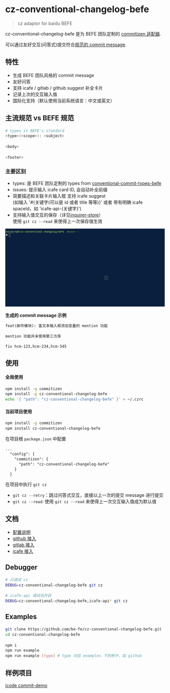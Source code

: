 # cz-conventional-changelog-befe

> cz adaptor for baidu BEFE

cz-conventional-changelog-befe 是为 BEFE 团队定制的 [commitizen 适配器](https://github.com/commitizen/cz-cli#adapters).

可以通过友好交互(问答式)提交符合[规范的 commit message](https://www.conventionalcommits.org/).

## 特性

- 生成 BEFE 团队风格的 commit message
- 友好问答
- 支持 icafe / gitlab / github suggest 补全卡片
- 记录上次的交互输入值
- 国际化支持（默认使用当前系统语言：中文或英文）

## 主流规范 vs BEFE 规范

```bash
# types is BEFE's standard
<type>(<scope>): <subject>

<body>

<footer>
```

### 主要区别

- types: 是 BEFE 团队定制的 types from [conventional-commit-types-befe](http://gitlab.baidu.com/be-fe/conventional-commit-types-befe)
- issues: 提示输入 icafe card ID, 会自动补全前缀
- 简要描述和关联卡片输入框 支持 icafe suggest  
  (如输入 '#{关键字(可以是 id 或者 title 等等)}' 或者 带有明确 icafe spaceId，如 'icafe-api-{关键字}')
- 支持输入值交互的保存（详见[inquirer-store](https://github.com/imcuttle/inquirer-store)）  
  使用 `git cz --read` 来使得上一次保存值生效

![](./snapshot.gif)

**生成的 commit message 示例**

```text
feat(邮件模块): 富文本输入框添加变量的 mention 功能

mention 功能并未使用第三方库

fix hcm-123,hcm-234,hcm-345
```

## 使用

#### 全局使用

```bash
npm install -g commitizen
npm install -g cz-conventional-changelog-befe
echo '{ "path": "cz-conventional-changelog-befe" }' > ~/.czrc
```

#### 当前项目使用

```bash
npm install -g commitizen
npm install cz-conventional-changelog-befe
```

在项目根 `package.json` 中配置

```text
...
  "config": {
    "commitizen": {
      "path": "cz-conventional-changelog-befe"
    }
  }
```

在项目中执行 `git cz`

- `git cz --retry`：跳过问答式交互，直接以上一次的提交 message 进行提交
- `git cz --read`: 使用 `git cz --read` 来使得上一次交互输入值成为默认值

## 文档

- [配置说明](./docs/configuration.md)
- [github 接入](./docs/github-usage.md)
- [gitlab 接入](./docs/gitlab-usage.md)
- [icafe 接入](./docs/icafe-usage.md)

## Debugger

```bash
# 只调试 cz
DEBUG=cz-conventional-changelog-befe git cz

# icafe-api 调试也开启
DEBUG=cz-conventional-changelog-befe,icafe-api* git cz
```

## Examples

```bash
git clone https://github.com/be-fe/cz-conventional-changelog-befe.git
cd cz-conventional-changelog-befe

npm i
npm run example
npm run example [type] # type 对应 examples 下的例子，如 github
```

## 样例项目

[icode commit-demo](http://icode.baidu.com/repos/baidu/personal-code/commit-demo)
